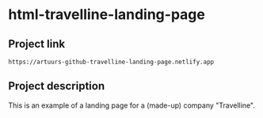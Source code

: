 # html-travelline-landing-page

## Project link
```
https://artuurs-github-travelline-landing-page.netlify.app
```

## Project description
This is an example of a landing page for a (made-up) company "Travelline".
